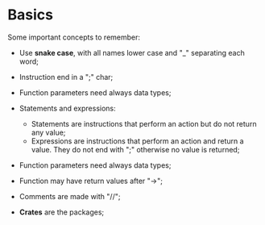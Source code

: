 # Basics

Some important concepts to remember:

 * Use **snake case**, with all names lower case and "_" separating each word;

 * Instruction end in a ";" char;

 * Function parameters need always data types;

 * Statements and expressions:
   - Statements are instructions that perform an action but do not return any value;
   - Expressions are instructions that perform an action and return a value. They do not end with ";" otherwise no value is returned;

 * Function parameters need always data types;

 * Function may have return values after "->";

 * Comments are made with "//";

 * **Crates** are the packages;
 

 
